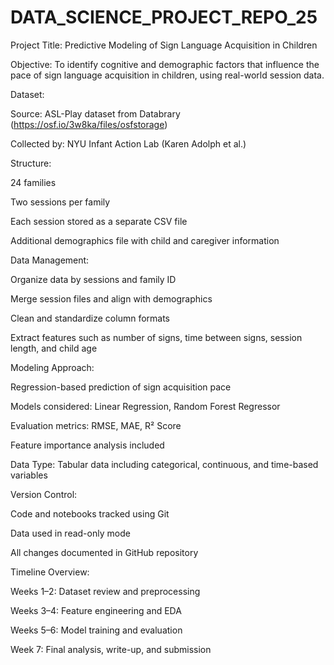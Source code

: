 # DATA_SCIENCE_PROJECT_REPO_25
Project Title:
Predictive Modeling of Sign Language Acquisition in Children

Objective:
To identify cognitive and demographic factors that influence the pace of sign language acquisition in children, using real-world session data.

Dataset:

Source: ASL-Play dataset from Databrary (https://osf.io/3w8ka/files/osfstorage)

Collected by: NYU Infant Action Lab (Karen Adolph et al.)

Structure:

24 families

Two sessions per family

Each session stored as a separate CSV file

Additional demographics file with child and caregiver information

Data Management:

Organize data by sessions and family ID

Merge session files and align with demographics

Clean and standardize column formats

Extract features such as number of signs, time between signs, session length, and child age

Modeling Approach:

Regression-based prediction of sign acquisition pace

Models considered: Linear Regression, Random Forest Regressor

Evaluation metrics: RMSE, MAE, R² Score

Feature importance analysis included

Data Type:
Tabular data including categorical, continuous, and time-based variables

Version Control:

Code and notebooks tracked using Git

Data used in read-only mode

All changes documented in GitHub repository

Timeline Overview:

Weeks 1–2: Dataset review and preprocessing

Weeks 3–4: Feature engineering and EDA

Weeks 5–6: Model training and evaluation

Week 7: Final analysis, write-up, and submission
